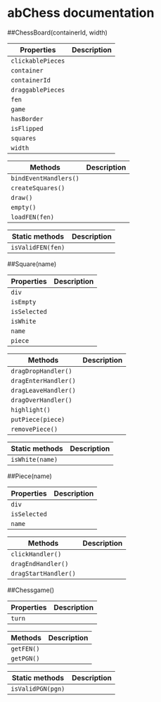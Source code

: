 # abChess documentation


##ChessBoard(containerId, width)

| Properties | Description |
|------------|-------------|
|`clickablePieces`|
|`container`
|`containerId`
|`draggablePieces`
|`fen`
|`game`
|`hasBorder`
|`isFlipped`
|`squares`
|`width`

| Methods | Description |
|------------|-------------|
|`bindEventHandlers()`
|`createSquares()`
|`draw()`
|`empty()`
|`loadFEN(fen)`

| Static methods | Description |
|------------|-------------|
|`isValidFEN(fen)`


##Square(name)

| Properties | Description |
|------------|-------------|
|`div`
|`isEmpty`
|`isSelected`
|`isWhite`
|`name`
|`piece`

| Methods | Description |
|------------|-------------|
|`dragDropHandler()`
|`dragEnterHandler()`
|`dragLeaveHandler()`
|`dragOverHandler()`
|`highlight()`
|`putPiece(piece)`
|`removePiece()`

| Static methods | Description |
|------------|-------------|
|`isWhite(name)`


##Piece(name)

| Properties | Description |
|------------|-------------|
|`div`
|`isSelected`
|`name`

| Methods | Description |
|------------|-------------|
|`clickHandler()`
|`dragEndHandler()`
|`dragStartHandler()`


##Chessgame()

| Properties | Description |
|------------|-------------|
|`turn`

| Methods | Description |
|------------|-------------|
|`getFEN()`
|`getPGN()`

| Static methods | Description |
|------------|-------------|
|`isValidPGN(pgn)`
